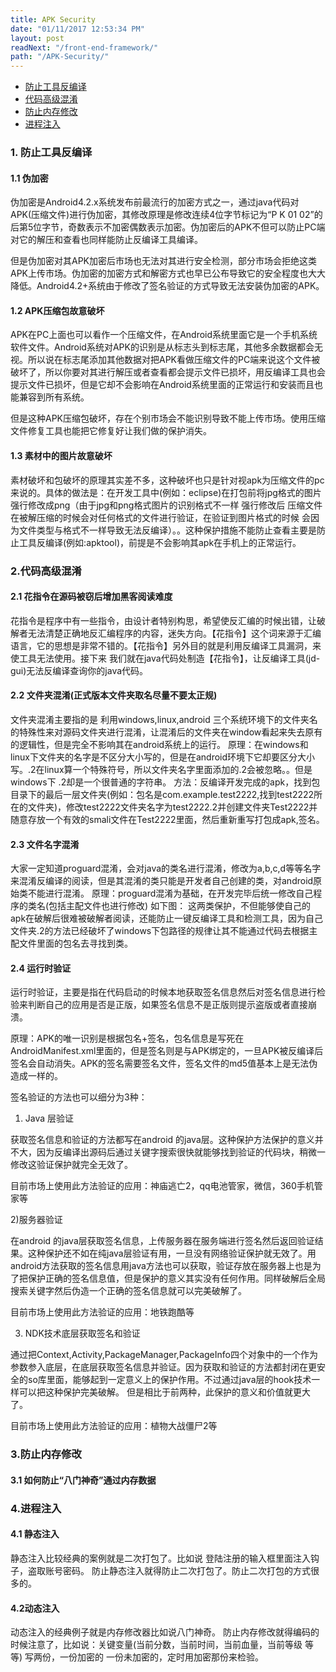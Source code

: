 ```yaml
---
title: APK Security
date: "01/11/2017 12:53:34 PM"
layout: post
readNext: "/front-end-framework/"
path: "/APK-Security/"
---
```


- [防止工具反编译](#sectionOne)
- [代码高级混淆](#sectionTwo)
- [防止内存修改](#sectionThree)
- [进程注入](#sectionFour)

<a name="sectionOne"></a>
### 1. 防止工具反编译
#### 1.1 伪加密

伪加密是Android4.2.x系统发布前最流行的加密方式之一，通过java代码对APK(压缩文件)进行伪加密，其修改原理是修改连续4位字节标记为“P K 01 02”的后第5位字节，奇数表示不加密偶数表示加密。伪加密后的APK不但可以防止PC端对它的解压和查看也同样能防止反编译工具编译。

但是伪加密对其APK加密后市场也无法对其进行安全检测，部分市场会拒绝这类APK上传市场。伪加密的加密方式和解密方式也早已公布导致它的安全程度也大大降低。Android4.2+系统由于修改了签名验证的方式导致无法安装伪加密的APK。

#### 1.2 APK压缩包故意破坏

APK在PC上面也可以看作一个压缩文件，在Android系统里面它是一个手机系统软件文件。Android系统对APK的识别是从标志头到标志尾，其他多余数据都会无视。所以说在标志尾添加其他数据对把APK看做压缩文件的PC端来说这个文件被破坏了，所以你要对其进行解压或者查看都会提示文件已损坏，用反编译工具也会提示文件已损坏，但是它却不会影响在Android系统里面的正常运行和安装而且也能兼容到所有系统。

但是这种APK压缩包破坏，存在个别市场会不能识别导致不能上传市场。使用压缩文件修复工具也能把它修复好让我们做的保护消失。

#### 1.3 素材中的图片故意破坏

素材破坏和包破坏的原理其实差不多，这种破坏也只是针对视apk为压缩文件的pc来说的。具体的做法是：在开发工具中(例如：eclipse)在打包前将jpg格式的图片强行修改成png（由于jpg和png格式图片的识别格式不一样 强行修改后 压缩文件在被解压缩的时候会对任何格式的文件进行验证，在验证到图片格式的时候 会因为文件类型与格式不一样导致无法反编译）。。这种保护措施不能防止查看主要是防止工具反编译(例如:apktool)，前提是不会影响其apk在手机上的正常运行。
<a name="sectionTwo"></a>
### 2.代码高级混淆

#### 2.1 花指令在源码被窃后增加黑客阅读难度

花指令是程序中有一些指令，由设计者特别构思，希望使反汇编的时候出错，让破解者无法清楚正确地反汇编程序的内容，迷失方向。【花指令】这个词来源于汇编语言，它的思想是非常不错的。【花指令】另外目的就是利用反编译工具漏洞，来使工具无法使用。接下来 我们就在java代码处制造【花指令】，让反编译工具(jd-gui)无法反编译查询你的java代码。

#### 2.2 文件夹混淆(正式版本文件夹取名尽量不要太正规)

文件夹混淆主要指的是 利用windows,linux,android 三个系统环境下的文件夹名的特殊性来对源码文件夹进行混淆，让混淆后的文件夹在window看起来失去原有的逻辑性，但是完全不影响其在android系统上的运行。
原理：在windows和linux下文件夹的名字是不区分大小写的，但是在android环境下它却要区分大小写。.2在linux算一个特殊符号，所以文件夹名字里面添加的.2会被忽略。。但是windows下 .2却是一个很普通的字符串。
方法：反编译开发完成的apk，找到包目录下的最后一层文件夹(例如：包名是com.example.test2222,找到test2222所在的文件夹)，修改test2222文件夹名字为test2222.2并创建文件夹Test2222并随意存放一个有效的smali文件在Test2222里面，然后重新重写打包成apk,签名。
 
#### 2.3 文件名字混淆

大家一定知道proguard混淆，会对java的类名进行混淆，修改为a,b,c,d等等名字来混淆反编译的阅读，但是其混淆的类只能是开发者自己创建的类，对android原始类不能进行混淆。
原理：proguard混淆为基础，在开发完毕后统一修改自己程序的类名(包括主配文件也进行修改)
如下图：
这两类保护，不但能够使自己的apk在破解后很难被破解者阅读，还能防止一键反编译工具和检测工具，因为自己文件夹.2的方法已经破坏了windows下包路径的规律让其不能通过代码去根据主配文件里面的包名去寻找到类。


#### 2.4 运行时验证

运行时验证，主要是指在代码启动的时候本地获取签名信息然后对签名信息进行检验来判断自己的应用是否是正版，如果签名信息不是正版则提示盗版或者直接崩溃。

原理：APK的唯一识别是根据包名+签名，包名信息是写死在AndroidManifest.xml里面的，但是签名则是与APK绑定的，一旦APK被反编译后签名会自动消失。APK的签名需要签名文件，签名文件的md5值基本上是无法伪造成一样的。

签名验证的方法也可以细分为3种：

1) Java 层验证

获取签名信息和验证的方法都写在android 的java层。这种保护方法保护的意义并不大，因为反编译出源码后通过关键字搜索很快就能够找到验证的代码块，稍微一修改这验证保护就完全无效了。

目前市场上使用此方法验证的应用：神庙逃亡2，qq电池管家，微信，360手机管家等

2)服务器验证

在android 的java层获取签名信息，上传服务器在服务端进行签名然后返回验证结果。这种保护还不如在纯java层验证有用，一旦没有网络验证保护就无效了。用android方法获取的签名信息用java方法也可以获取，验证存放在服务器上也是为了把保护正确的签名信息值，但是保护的意义其实没有任何作用。同样破解后全局搜索关键字然后伪造一个正确的签名信息就可以完美破解了。

目前市场上使用此方法验证的应用：地铁跑酷等

3) NDK技术底层获取签名和验证

通过把Context,Activity,PackageManager,PackageInfo四个对象中的一个作为参数参入底层，在底层获取签名信息并验证。因为获取和验证的方法都封闭在更安全的so库里面，能够起到一定意义上的保护作用。不过通过java层的hook技术一样可以把这种保护完美破解。 但是相比于前两种，此保护的意义和价值就更大了。

目前市场上使用此方法验证的应用：植物大战僵尸2等
<a name="sectionThree"></a>
### 3.防止内存修改

#### 3.1 如何防止“八门神奇”通过内存数据

<a name="sectionFour"></a>
### 4.进程注入

#### 4.1 静态注入

静态注入比较经典的案例就是二次打包了。比如说 登陆注册的输入框里面注入钩子，盗取账号密码。 防止静态注入就得防止二次打包了。防止二次打包的方式很多的。

#### 4.2动态注入

动态注入的经典例子就是内存修改器比如说八门神奇。 防止内存修改就得编码的时候注意了，比如说：关键变量(当前分数，当前时间，当前血量，当前等级 等等) 写两份，一份加密的 一份未加密的，定时用加密那份来检验。